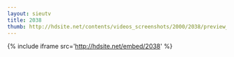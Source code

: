 ```yaml
---
layout: sieutv
title: 2038
thumb: http://hdsite.net/contents/videos_screenshots/2000/2038/preview_360p.mp4.jpg
---
```

{% include iframe src='http://hdsite.net/embed/2038' %}
 
